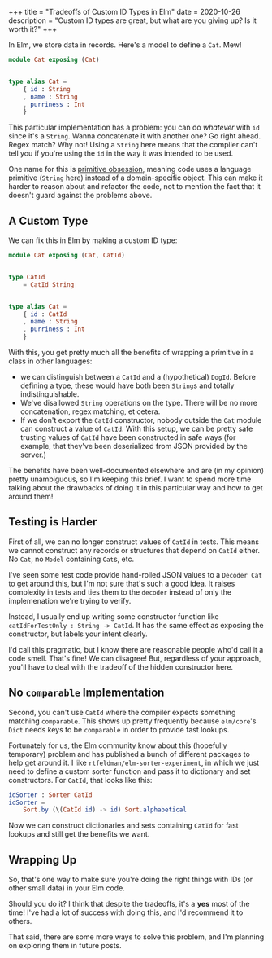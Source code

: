 +++
title = "Tradeoffs of Custom ID Types in Elm"
date = 2020-10-26
description = "Custom ID types are great, but what are you giving up? Is it worth it?"
+++

In Elm, we store data in records.
Here's a model to define a `Cat`.
Mew!

```elm
module Cat exposing (Cat)


type alias Cat =
    { id : String
    , name : String
    , purriness : Int
    }
```

This particular implementation has a problem: you can do *whatever* with `id` since it's a `String`.
Wanna concatenate it with another one?
Go right ahead.
Regex match?
Why not!
Using a `String` here means that the compiler can't tell you if you're using the `id` in the way it was intended to be used.

One name for this is [primitive obsession](http://wiki.c2.com/?PrimitiveObsession), meaning code uses a language primitive (`String` here) instead of a domain-specific object.
This can make it harder to reason about and refactor the code, not to mention the fact that it doesn't guard against the problems above.

<!-- more -->

## A Custom Type

We can fix this in Elm by making a custom ID type:

```elm
module Cat exposing (Cat, CatId)


type CatId
    = CatId String


type alias Cat =
    { id : CatId
    , name : String
    , purriness : Int
    }
```

With this, you get pretty much all the benefits of wrapping a primitive in a class in other languages:

- we can distinguish between a `CatId` and a (hypothetical) `DogId`. Before defining a type, these would have both been `String`s and totally indistinguishable.
- We've disallowed `String` operations on the type. There will be no more concatenation, regex matching, et cetera.
- If we don't export the `CatId` constructor, nobody outside the `Cat` module can construct a value of `CatId`. With this setup, we can be pretty safe trusting values of `CatId` have been constructed in safe ways (for example, that they've been deserialized from JSON provided by the server.)

The benefits have been well-documented elsewhere and are (in my opinion) pretty unambiguous, so I'm keeping this brief.
I want to spend more time talking about the drawbacks of doing it in this particular way and how to get around them!

## Testing is Harder

First of all, we can no longer construct values of `CatId` in tests.
This means we cannot construct any records or structures that depend on `CatId` either.
No `Cat`, no `Model` containing `Cat`s, etc.

I've seen some test code provide hand-rolled JSON values to a `Decoder Cat` to get around this, but I'm not sure that's such a good idea.
It raises complexity in tests and ties them to the `decoder` instead of only the implemenation we're trying to verify.

Instead, I usually end up writing some constructor function like `catIdForTestOnly : String -> CatId`.
It has the same effect as exposing the constructor, but labels your intent clearly.

I'd call this pragmatic, but I know there are reasonable people who'd call it a code smell.
That's fine!
We can disagree!
But, regardless of your approach, you'll have to deal with the tradeoff of the hidden constructor here.

## No `comparable` Implementation

Second, you can't use `CatId` where the compiler expects something matching `comparable`.
This shows up pretty frequently because `elm/core`'s `Dict` needs keys to be `comparable` in order to provide fast lookups.

Fortunately for us, the Elm community know about this (hopefully temporary) problem and has published a bunch of different packages to help get around it.
I like `rtfeldman/elm-sorter-experiment`, in which we just need to define a custom sorter function and pass it to dictionary and set constructors.
For `CatId`, that looks like this:

```elm
idSorter : Sorter CatId
idSorter =
    Sort.by (\(CatId id) -> id) Sort.alphabetical
```

Now we can construct dictionaries and sets containing `CatId` for fast lookups and still get the benefits we want.

## Wrapping Up

So, that's one way to make sure you're doing the right things with IDs (or other small data) in your Elm code.

Should you do it?
I think that despite the tradeoffs, it's a **yes** most of the time!
I've had a lot of success with doing this, and I'd recommend it to others.

That said, there are some more ways to solve this problem, and I'm planning on exploring them in future posts.

